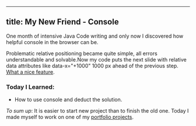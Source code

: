 -- --- 
title: My New Friend - Console
---

One month of intensive Java Code writing and only now I discovered how helpful console in the browser can be.

Problematic relative positioning became quite simple, all errors understandable and solvable.Now my code puts the next slide with relative data attributes like data-x="+1000" 1000 px ahead of the previous step. [What a nice feature](https://github.com/lipenco/impress.js-relative-positioning/blob/gh-pages/js/relativepositioning.js).

### Today I Learned:
* How to use console and deduct the solution.


_To sum up_:
It is easier to start new project than to finish the old one. Today I made myself to work on one of my [portfolio projects](http://lipen.co/projektpolska.is/).